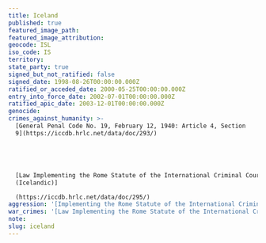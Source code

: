 ```yaml
---
title: Iceland
published: true
featured_image_path:
featured_image_attribution:
geocode: ISL
iso_code: IS
territory:
state_party: true
signed_but_not_ratified: false
signed_date: 1998-08-26T00:00:00.000Z
ratified_or_acceded_date: 2000-05-25T00:00:00.000Z
entry_into_force_date: 2002-07-01T00:00:00.000Z
ratified_apic_date: 2003-12-01T00:00:00.000Z
genocide:
crimes_against_humanity: >-
  [General Penal Code No. 19, February 12, 1940: Article 4, Section
  9](https://iccdb.hrlc.net/data/doc/293/)





  [Law Implementing the Rome Statute of the International Criminal Court
  (Icelandic)]

  (https://iccdb.hrlc.net/data/doc/295/)
aggression: '[Implementing the Rome Statute of the International Criminal Court (Icelandic)] (https://iccdb.hrlc.net/data/doc/295/)'
war_crimes: '[Law Implementing the Rome Statute of the International Criminal Court (Icelandic)](https://iccdb.hrlc.net/data/doc/295/)'
note:
slug: iceland
---
```




